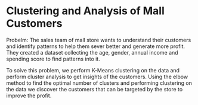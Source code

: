 # Clustering and Analysis of Mall Customers
Probelm: The sales team of mall store wants to understand their customers and identify patterns to help them sever better and generate more profit. They created a dataset collecting the age, gender, annual income and spending score to find patterns into it.

To solve this problem, we perform K-Means clustering on the data and perform cluster analysis to get insights of the customers. Using the elbow method to find the optimal number of clusters and performing clustering on the data we discover the customers that can be targeted by the store to improve the profit. 


